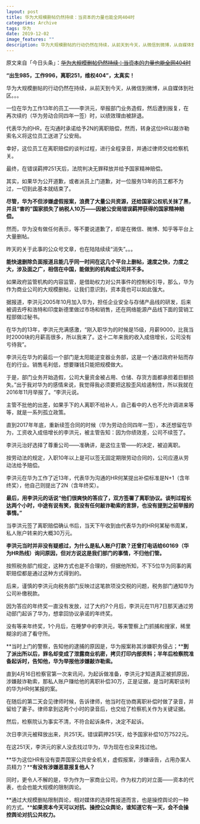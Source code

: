 ```yaml
---
layout: post
title: 华为大规模删帖仍然持续：当资本的力量也能全网404时
categories: Archive
tags: 华为
date: 2019-12-02
image_features: ""
description: 华为大规模删帖的行动仍然在持续，从前天到今天，从微信到微博，从自媒体到社区。。。
---
```


原文来自「今日头条」：~~[华为大规模删帖仍然持续：当资本的力量也能全网404时](https://www.toutiao.com/item/6765689857520960014/)~~

**“出生985，工作996，离职251，维权404”，太真实！**

华为大规模删帖的行动仍然在持续，从前天到今天，从微信到微博，从自媒体到社区。。。

一位在华为工作13年的员工——李洪元，举报部门业务造假，然后遭到报复，在再次续约（华为劳动合同四年一签）时，以绩效理由被辞退。

代表华为的HR，在沟通时承诺给予2N的离职赔偿，然而，转身这位HR以敲诈勒索名义将这位员工送进了公安局。

幸好，这位员工在离职赔偿的谈判过程，进行全程录音，并通过律师交给检察机关。

最终，在错误羁押251天后，法院判决无罪释放并给予国家精神赔偿。

其实，如果华为公开道歉，或者派员上门道歉，对一位服务13年的员工都不为过，一切到此基本就结束了。  

**尽管，华为不但涉嫌虚假报案，浪费了大量公共资源，还给国家公权机关抹了黑，并且“害的”国家损失了纳税人10万——因被公安局错误羁押获得的国家精神赔偿。**

然而，华为没有做任何表示，等不要说道歉了，却是在微信、微博、知乎等平台上大量删帖。

昨天的关于此事的公众号文章，也在陆陆续续“消失”。。。

**能快速删除负面报道且能几乎同一时间在这几个平台上删帖，速度之快，力度之大，涉及面之广，相信在中国，能做到的机构或公司并不多。**

如果政府监管机构的内容监管，是借助权力对公共事件的控制和引导，那么，华为作为商业公司的大规模删帖，让我们意识到，资本竟也可以如此强大。

据报道，李洪元2005年10月加入华为，担任企业安全与存储产品线的研发，后来被调去呼和浩特和印度新德里做过市场和销售，还在网络能源产品线下面的营销工程部做过秘书。

在华为的13年，李洪元充满感激，“刚入职华为的时候是15级，月薪9000，比我当时2000块的月薪高很多，所以我来了。这十二年来我的收入成倍增长，公司没有亏待我”。

李洪元在华为的最后一个部门是太阳能逆变器业务部，这是一个通过政府补贴而存在的行业。销售毛利低，想要赚钱只能把规模做大。

于是，部门业务开始造假，公司大量资金被占用、仓储、存货方面都承担着巨额损失。”出于我对华为的感情来说，我觉得我必须要把这股歪风给遏制住，所以我就在2016年11月举报了。“李洪元说。

主管不批他的出差，如果手下的人离职不给补人，自己看中的人也不允许调进来等等，就是一系列孤立政策。

直到2017年年底，重新续签合同的时候（华为劳动合同四年一签），本还想留在华为，工资收入成倍增长的李洪元，被主管告知：因为你绩效差，公司不续签了。

李洪元治好选择了尊重公司——准确讲，是这位主管——的决定，被迫离职。

按劳动法的规定，入职10年以上是可以签无固定期限劳动合同的，公司应遵从劳动法给予赔偿。

李洪元在华为工作了近13年，代表华为沟通的HR何某提出补偿标准是N+1（含年终奖），他自己则提出了2N（含年终奖）。

**最后，用李洪元的话说“他们很爽快的答应了，双方签署了离职协议。****谈判过程长达两个小时，中途有说有笑，我没有任何敲诈勒索的言辞，也没有提到之前举报的事情。****”**

当李洪元签了离职赔偿确认书后，当天下午收到由代表华为的HR何某秘书周某，私人账户转来的大概30万元。

**李洪元当时并非没有疑惑过，为什么是私人账户打款？还曾打电话给60169（华为HR热线）询问原因，但对方说这是我们部门的事情，不归他们管。**

按照税务部门规定，这种方式也是不合理的，但据他所知，不下5位华为同事的离职赔偿都是通过这种方式得到的。

后来，谨慎的李洪元向税务部门反映过这笔款项没交税的问题，税务部门通知华为公司补缴税款。

因为答应的年终奖一直没有发放，过了大约7个月后，李洪元在11月7日那天通过劳动部门起诉了华为，想拿回协议承诺的年终奖。

没有等来年终奖，1个月后，在睡梦中的李洪元，等来警察上门抓捕和搜家，稀里糊涂的进了看守所。

**当时上门的警察，告知他的逮捕的原因是，华为报案称其涉嫌职务侵占；****到了派出所以后，罪名却变成了泄露商业机密，拷贝打印内部资料；半年后检察院准备起诉时，告知他，华为举报他涉嫌敲诈勒索。**  

直到4月16日检察官第一次来讯问，为起诉做准备，李洪元才知道真正被抓原因，涉嫌敲诈勒索，那私人账户赚给他的离职补偿30万，正是证据，是当时离职谈判的华为HR何某报的案。

在随后的第二天会见律师时候，告诉律师，他当时在协商离职补偿时做了录音，并留给了妻子。律师拿到这两个小时的录音后，也交给了检察机关作为关键证据。

然后，检察院认为事实不清，不符合起诉条件，决定不起诉。

次日李洪元被释放出来，共251天。错误羁押251天，给予国家补偿10万7522元。

在这251天，李洪元的家人没去找过华为，华为现在也没来找过他。

**华为这位HR有没有耍弄国家公共安全机关，虚假报案，涉嫌诬告，占用办案人员精力？****有没有涉嫌恶意报复他人？**

同时，更令人不解的是，华为作为一家商业公司，作为权力的对立面——资本的代表，也会也能大规模的限制舆论。

**通过大规模删帖限制舆论，相对媒体的选择性报道而言，也是操控舆论的一种的方式。****如果资本今天可以对抗、操控公众舆论，谁知道它有一天，会不会操控舆论对抗公共权力。**